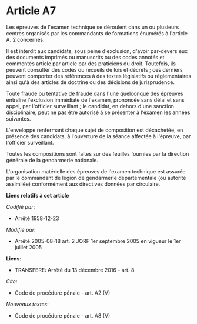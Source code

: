 # Article A7

Les épreuves de l'examen technique se déroulent dans un ou plusieurs centres organisés par les commandants de formations
énumérés à l'article A. 2 concernés. 

Il est interdit aux candidats, sous peine d'exclusion, d'avoir par-devers eux des documents imprimés ou manuscrits ou des
codes annotés et commentés article par article par des praticiens du droit. Toutefois, ils peuvent consulter des codes ou
recueils de lois et décrets ; ces derniers peuvent comporter des références à des textes législatifs ou réglementaires ainsi
qu'à des articles de doctrine ou des décisions de jurisprudence. 

Toute fraude ou tentative de fraude dans l'une quelconque des épreuves entraîne l'exclusion immédiate de l'examen, prononcée
sans délai et sans appel, par l'officier surveillant ; le candidat, en dehors d'une sanction disciplinaire, peut ne pas être
autorisé à se présenter à l'examen les années suivantes. 

L'enveloppe renfermant chaque sujet de composition est décachetée, en présence des candidats, à l'ouverture de la séance
affectée à l'épreuve, par l'officier surveillant. 

Toutes les compositions sont faites sur des feuilles fournies par la direction générale de la gendarmerie nationale. 

L'organisation matérielle des épreuves de l'examen technique est assurée par le commandant de légion de gendarmerie
départementale (ou autorité assimilée) conformément aux directives données par circulaire.

**Liens relatifs à cet article**

_Codifié par_:

  - Arrêté 1958-12-23

_Modifié par_:

  - Arrêté 2005-08-18 art. 2 JORF 1er septembre 2005 en vigueur le 1er juillet 2005

**Liens**:

  - TRANSFERE: Arrêté du 13 décembre 2016 - art. 8

_Cite_:

  - Code de procédure pénale - art. A2 (V)

_Nouveaux textes_:

  - Code de procédure pénale - art. A8 (V)
